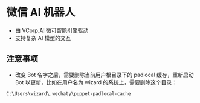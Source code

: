 # 微信 AI 机器人

- 由 VCorp.AI 微可智能引擎驱动
- 支持复杂 AI 模型的交互

## 注意事项

- 改变 Bot 名字之后，需要删除当前用户根目录下的 padlocal 缓存，重新启动 Bot 以更新，比如在用户名为 wizard 的系统上，需要删除这个目录：

`C:\Users\wizard\.wechaty\puppet-padlocal-cache`

